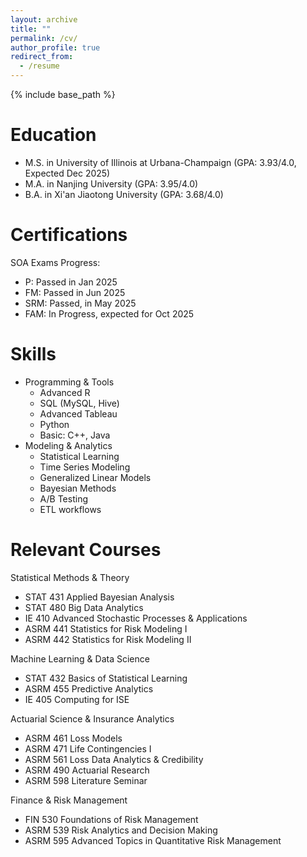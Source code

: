 ```yaml
---
layout: archive
title: ""
permalink: /cv/
author_profile: true
redirect_from:
  - /resume
---
```


{% include base_path %}

Education
======
* M.S. in University of Illinois at Urbana-Champaign (GPA: 3.93/4.0, Expected Dec 2025)
* M.A. in Nanjing University (GPA: 3.95/4.0)
* B.A. in Xi'an Jiaotong University (GPA: 3.68/4.0)

Certifications
======
SOA Exams Progress:
* P: Passed in Jan 2025
* FM: Passed in Jun 2025
* SRM: Passed, in May 2025
* FAM: In Progress, expected for Oct 2025

Skills
======
* Programming & Tools
  * Advanced R
  * SQL (MySQL, Hive)
  * Advanced Tableau
  * Python
  * Basic: C++, Java
* Modeling & Analytics
  * Statistical Learning
  * Time Series Modeling
  * Generalized Linear Models
  * Bayesian Methods
  * A/B Testing
  * ETL workflows

Relevant Courses
======
Statistical Methods & Theory
* STAT 431 Applied Bayesian Analysis
* STAT 480 Big Data Analytics
* IE 410 Advanced Stochastic Processes & Applications
* ASRM 441 Statistics for Risk Modeling I
* ASRM 442 Statistics for Risk Modeling II
  
Machine Learning & Data Science
* STAT 432 Basics of Statistical Learning
* ASRM 455 Predictive Analytics
* IE 405 Computing for ISE
  
Actuarial Science & Insurance Analytics
* ASRM 461 Loss Models
* ASRM 471 Life Contingencies I
* ASRM 561 Loss Data Analytics & Credibility
* ASRM 490 Actuarial Research
* ASRM 598 Literature Seminar
  
Finance & Risk Management
* FIN 530 Foundations of Risk Management
* ASRM 539 Risk Analytics and Decision Making
* ASRM 595 Advanced Topics in Quantitative Risk Management
  


